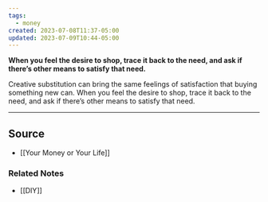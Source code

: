 ```yaml
---
tags:
  - money
created: 2023-07-08T11:37-05:00
updated: 2023-07-09T10:44-05:00
---
```

**When you feel the desire to shop, trace it back to the need, and ask if there’s other means to satisfy that need.**

Creative substitution can bring the same feelings of satisfaction that buying something new can. When you feel the desire to shop, trace it back to the need, and ask if there’s other means to satisfy that need. 

---

## Source
- [[Your Money or Your Life]]

### Related Notes
- [[DIY]]